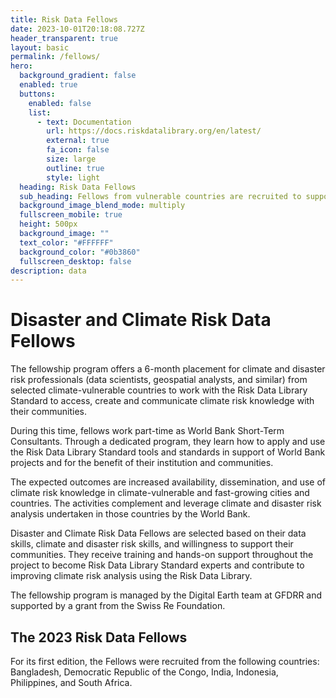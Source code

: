 ```yaml
---
title: Risk Data Fellows
date: 2023-10-01T20:18:08.727Z
header_transparent: true
layout: basic
permalink: /fellows/
hero:
  background_gradient: false
  enabled: true
  buttons:
    enabled: false
    list:
      - text: Documentation
        url: https://docs.riskdatalibrary.org/en/latest/
        external: true
        fa_icon: false
        size: large
        outline: true
        style: light
  heading: Risk Data Fellows
  sub_heading: Fellows from vulnerable countries are recruited to support World Bank disaster and climate risk data projects and learn how to use the Risk Data Library
  background_image_blend_mode: multiply
  fullscreen_mobile: true
  height: 500px
  background_image: ""
  text_color: "#FFFFFF"
  background_color: "#0b3860"
  fullscreen_desktop: false
description: data
---
```

# **Disaster and Climate Risk Data Fellows**

The fellowship program offers a 6-month placement for climate and disaster risk professionals (data scientists, geospatial analysts, and similar) from selected climate-vulnerable countries to work with the Risk Data Library Standard to access, create and communicate climate risk knowledge with their communities.

During this time, fellows work part-time as World Bank Short-Term Consultants. Through a dedicated program, they learn how to apply and use the Risk Data Library Standard tools and standards in support of World Bank projects and for the benefit of their institution and communities.

The expected outcomes are increased availability, dissemination, and use of climate risk knowledge in climate-vulnerable and fast-growing cities and countries. The activities complement and leverage climate and disaster risk analysis undertaken in those countries by the World Bank.

Disaster and Climate Risk Data Fellows are selected based on their data skills, climate and disaster risk skills, and willingness to support their communities. They receive training and hands-on support throughout the project to become Risk Data Library Standard experts and contribute to improving climate risk analysis using the Risk Data Library.

The fellowship program is managed by the Digital Earth team at GFDRR and supported by a grant from the Swiss Re Foundation.

## The 2023 Risk Data Fellows

For its first edition, the Fellows were recruited from the following countries: Bangladesh, Democratic Republic of the Congo, India, Indonesia, Philippines, and South Africa.